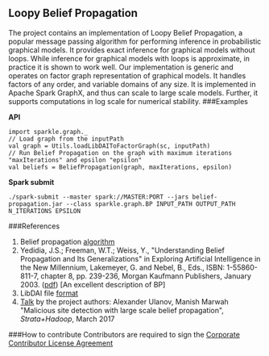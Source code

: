 ## Loopy Belief Propagation
The project contains an implementation of Loopy Belief Propagation, a popular message passing algorithm for performing inference in probabilistic graphical models. It provides exact inference for graphical models without loops. While inference for graphical models with loops is approximate, in practice it is shown to work well. Our implementation is generic and operates on factor graph representation of graphical models. It handles factors of any order, and variable domains of any size. It is implemented in Apache Spark GraphX, and thus can scale to large scale models. Further, it supports computations in log scale for numerical stability.
###Examples

**API**

````
import sparkle.graph._
// Load graph from the inputPath
val graph = Utils.loadLibDAIToFactorGraph(sc, inputPath)
// Run Belief Propagation on the graph with maximum iterations "maxIterations" and epsilon "epsilon"
val beliefs = BeliefPropagation(graph, maxIterations, epsilon)
````

**Spark submit**

````
./spark-submit --master spark://MASTER:PORT --jars belief-propagation.jar --class sparkle.graph.BP INPUT_PATH OUTPUT_PATH N_ITERATIONS EPSILON
````

###References
1. Belief propagation [algorithm](https://en.wikipedia.org/wiki/Belief_propagation)
1. Yedidia, J.S.; Freeman, W.T.; Weiss, Y., "Understanding Belief Propagation and Its Generalizations" in Exploring Artificial    Intelligence in the New Millennium, Lakemeyer, G. and Nebel, B., Eds., ISBN: 1-55860-811-7, chapter 8, pp. 239-236, Morgan Kaufmann Publishers, January 2003. ([pdf](http://www.merl.com/publications/docs/TR2001-22.pdf))
   [An excellent description of BP]
2. LibDAI file [format](https://staff.fnwi.uva.nl/j.m.mooij/libDAI/)
3. [Talk](http://conferences.oreilly.com/strata/strata-ca/public/schedule/detail/55701) by the project authors: Alexander Ulanov, Manish Marwah "Malicious site detection with large scale belief propagation", *Strata+Hadoop*, March 2017

###How to contribute
Contributors are required to sign the [Corporate Contributor License Agreement](https://github.com/HewlettPackard/sandpiper/blob/master/HPE_CCLA.txt)
